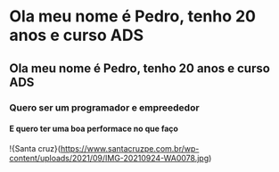 # Ola meu nome é Pedro, tenho 20 anos e curso ADS
## Ola meu nome é Pedro, tenho 20 anos e curso ADS
### Quero ser um programador e empreededor
#### E quero ter uma boa performace no que faço

!{Santa cruz}(https://www.santacruzpe.com.br/wp-content/uploads/2021/09/IMG-20210924-WA0078.jpg)

